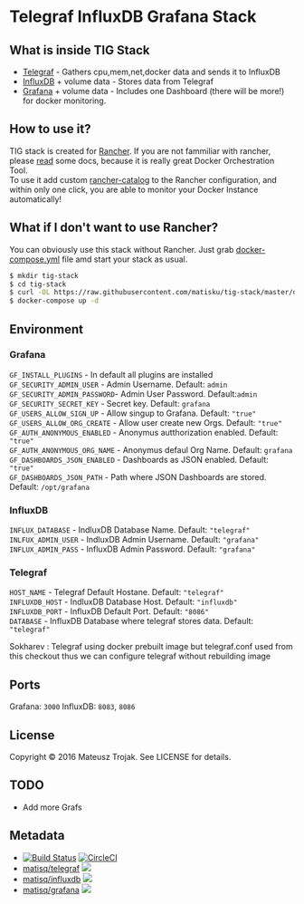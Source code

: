# Telegraf InfluxDB Grafana Stack

## What is inside TIG Stack
* [Telegraf](https://hub.docker.com/r/matisq/telegraf/) - Gathers cpu,mem,net,docker data and sends it to InfluxDB
* [InfluxDB](https://hub.docker.com/r/matisq/influxdb/) + volume data - Stores data from Telegraf
* [Grafana](https://hub.docker.com/r/matisq/grafana/) + volume data - Includes one Dashboard (there will be more!) for docker monitoring.

## How to use it?
TIG stack is created for [Rancher](http://rancher.com/). If you are not fammiliar with rancher, please [read](http://rancher.com/rancher/) some docs, because it is really great Docker Orchestration Tool.  
To use it add custom [rancher-catalog](https://github.com/matisku/rancher-catalog) to the Rancher configuration, and within only one click, you are able to monitor your Docker Instance automatically!  

## What if I don't want to use Rancher?
You can obviously use this stack without Rancher. Just grab [docker-compose.yml](https://raw.githubusercontent.com/matisku/tig-stack/master/docker-compose.yml) file amd start your stack as usual.
```bash
$ mkdir tig-stack
$ cd tig-stack
$ curl -OL https://raw.githubusercontent.com/matisku/tig-stack/master/docker-compose.yml
$ docker-compose up -d
```

## Environment
### Grafana  
`GF_INSTALL_PLUGINS` - In default all plugins are installed  
`GF_SECURITY_ADMIN_USER` - Admin Username. Default: `admin`  
`GF_SECURITY_ADMIN_PASSWORD`- Admin User Password. Default:`admin`  
`GF_SECURITY_SECRET_KEY` - Secret key. Default: `grafana`  
`GF_USERS_ALLOW_SIGN_UP` - Allow singup to Grafana. Default: `"true"`  
`GF_USERS_ALLOW_ORG_CREATE` - Allow user create new Orgs. Default: `"true"`  
`GF_AUTH_ANONYMOUS_ENABLED` - Anonymus autthorization enabled. Default: `"true"`  
`GF_AUTH_ANONYMOUS_ORG_NAME` - Anonymus defaul Org Name. Default: `grafana`   
`GF_DASHBOARDS_JSON_ENABLED` - Dashboards as JSON enabled. Default: `"true"`   
`GF_DASHBOARDS_JSON_PATH` - Path where JSON Dashboards are stored. Default: `/opt/grafana`   

### InfluxDB  
`INFLUX_DATABASE` - IndluxDB Database Name. Default:  `"telegraf"`   
`INLFUX_ADMIN_USER` - IndluxDB Admin Username. Default: `"grafana"`  
`INFLUX_ADMIN_PASS` - InfluxDB Admin Password. Default: `"grafana"`    

### Telegraf  
`HOST_NAME` - Telegraf Default Hostane. Default: `"telegraf"`  
`INFLUXDB_HOST` - IndluxDB Database Host. Default: `"influxdb"`  
`INFLUXDB_PORT` - InfluxDB Default Port. Default: `"8086"`  
`DATABASE` - InfluxDB Database where telegraf stores data. Default: `"telegraf"`  

Sokharev : Telegraf using docker prebuilt image but telegraf.conf used from this checkout thus we can configure telegraf without 
rebuilding image

## Ports
Grafana: `3000`
InfluxDB: `8083`, `8086`

## License
Copyright © 2016 Mateusz Trojak. See LICENSE for details.

## TODO
* Add more Grafs

## Metadata
* [![Build Status](https://travis-ci.org/matisku/tig-stack.svg?branch=master)](https://travis-ci.org/matisku/tig-stack)  [![CircleCI](https://circleci.com/gh/matisku/tig-stack.svg?style=svg)](https://circleci.com/gh/matisku/tig-stack)
* [matisq/telegraf](https://hub.docker.com/r/matisq/telegraf/) [![](https://images.microbadger.com/badges/image/matisq/telegraf.svg)](http://microbadger.com/images/matisq/telegraf "Get your own image badge on microbadger.com")
* [matisq/influxdb](https://hub.docker.com/r/matisq/influxdb/) [![](https://images.microbadger.com/badges/image/matisq/influxdb.svg)](http://microbadger.com/images/matisq/influxdb "Get your own image badge on microbadger.com")
* [matisq/grafana](https://hub.docker.com/r/matisq/grafana/) [![](https://images.microbadger.com/badges/image/matisq/grafana.svg)](http://microbadger.com/images/matisq/grafana "Get your own image badge on microbadger.com")
